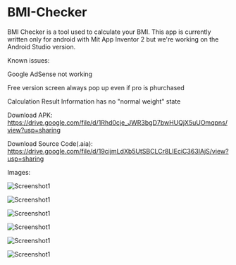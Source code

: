 # BMI-Checker
BMI Checker is a tool used to calculate your BMI. This app is currently written only for android with Mit App Inventor 2 but we're working on the Android Studio version. 

Known issues: 

Google AdSense not working 

Free version screen always pop up even if pro is phurchased

Calculation Result Information has no "normal weight" state

Download APK: https://drive.google.com/file/d/1Rhd0cje_JWR3bgD7bwHUQjX5uUOmqpns/view?usp=sharing

Download Source Code(.aia): https://drive.google.com/file/d/19cijmLdXb5UtSBCLCr8LIEciC363IAjS/view?usp=sharing

Images:

![Screenshot1](http://googleads.rf.gd/filebase/jpg/openb1-1.jpg)

![Screenshot1](https://lh3.googleusercontent.com/OB7yQhItp1L-XSYy7p_qZF8rjk-HSDwtiF8SmaHHwaMP9osFlUQau24CDB9aeBuYWrOdMVKHaPBkVI0OMmDu44Zakq0uBbteF8AEqXrAiGEg_f3GvdN6nW1swY2ShyIscnCGsmwRj1dl5RF9mlwjON3AEqDRBW9nJe34cwVKKqRHfLxa7n_JRkKr9QzJYQpRnW2L3Sl9jLl0yoNQDG3HYs66x-odV-Fz-p4ZMaEa9J1eQcrYGEoraCMz_ao-6RxEfZVcpuQvJsfXSVbG539ZDjcLkCamPyPYTyUujLbIiTNwwtPSVYXH7rzScs8Waw3VESeiE0Y2km_Igp7ofelSXC4RUN4L0Tu-haj2tpiN4Q6upVNBPzMkqg-5OU-q_TjY8EzNth7-4wDfFKcd5pKi0Kn1n7Og-hOJwRFcYZq8RREIfjW9vmk0XqmaYL6OP2uspCtWJ4xukDWkTkN9BE0eYIAJeFQx1ex5xc-qm1cvouMK7UyikcXXU9GbPnmBLaJZ17H2mNftSyV_GfOICvbJZNpWoIxAVyN0_Dv3h7622w2QErC2YW5jbzQYKenm0yqmwK8P2fyOW9LbtmpW6uqx-RxJGgCod_nxgFv3ah9l7BmCak_1Ymk5nKCoT0WmzNMyPw64JhqIcgf9t87B9mzjIlytbkc6bJ7zXLQJwKbeOkY83tROvZza3VUWsX9OAx4=w397-h881-no?authuser=0)

![Screenshot1](https://lh3.googleusercontent.com/czJGphklqeMhC5fMD1KjLJmHyZAXqp0isuj1dzSVtXRrRyQptm4_kOnXjrQcEaDHzOEil54Rn5KtF-DxlcewPy0H56_Iv6og2wym0bBHYd8Af10K9Uly7FIx1l-Q3YmHW0z59waUT8wDFQc3F-g3BXPpaniF_DEvYzlaSp576LmrOn-oehF7yV5VFpIJzYjvph4OzHiy3kMjgyP3nSfdPDsLa3T-VzR9lUxD-yZYbtdTOn33EpZJHMfC7bZZAH3geMiOX5fAXSG3G08JNZbNruaxm2xyDMefAtjw70PYKgIpcPKK6Jp3MaJF_UtZ0xfQeVcRRnP6LACETfeQRaRvh2M5Gf2_T5MNX5TTatWJmtKciTn3XTwJg-9qan7F9M_KctEJyZHAEm3aZ926AVLjxz4uhN9QD3V0zYakbqJ8au0u_ntYJF5KxCVh2okm3q27mqVAMEMauK5Kfg2RQIn7LhlWFa5Ko2IFQGSCXyqKNMJE1ycoZ0oc7DN78TbF7xl3Q9hFrHmUnqwN8yTvmj2ePeIzoC2O0hALRPfPWGPo2-sA2Q8SbRecfin-NduFUv7pmPf138j9sPIuONM7bNSzL-j_5DTr7sBV2EkOkW2FdrqkI0prsr_aLTfkwV5HbgDfbdIakqQtZDSnve4StTZL4ynhB6LGJdqxrb4IJZkdGRG_wdOkJRc25olbaHEXYes=w397-h881-no?authuser=0)

![Screenshot1](https://lh3.googleusercontent.com/qwksS_pdoK_jQP5AcIDE10j-ENTDQqX-yVLgvnFNhXAwEaw57TRCWiNT5s0oZsdq_6ch9M8bvvqylj3Ui9MFmS4q11bb5s46mtontoVDFh360Y8arCEKYQVCfsYAGRWGQxZrzgbWakzh7__FVEGfsv_GTLjsI4jQgAhBMYmAV1He8FpdxGZ1dNJny5Bay0yL5K-w_u5GTxSgMybYkHX0TVm38-L5SMxG76wAIn3Sv5CJzIBUJ2TXIDNuFfHsq-wG_7MZ4pNvVUxcxT-8gdrvrtk7GTq3nBBOoYxWiFzIAlpFSUQR24R5uknTRMYZuB00xAuomhWrIaTGcWUdLjIHrsRgvISvEDIGtdilBtUYiuDo6BadIncpOMxdh8UnyS7HbkSqmrVrEEr5fPcn0ZeBLdYMPVv1ZLrfBcxqtyBhFU7-ppJ0TY7ySyteFZLXc5XTfuT8n301evHrzSKeRLQCFDN738UJfGC9vk1Cz2sGrNYNEf-f-LpUmyXl2T0Ymw5Gzh1eJ0xc-FeRnCIF6bMAw9X_9rMxP6JOU-bNQuexv_FpSdLDe7HO7INaYqHuV43J0g3OXXq9V0B0O2mMTNm9_y9m5ni1S25UQTOHsMfWx0mVfk1W8oh5UcLyG8GmEJ1FdAygFCfgi8g520qqQaQrlWHoNVU2D3rHFrxdwGWZBDea9_nZPZ-urleN8ffZa8k=w397-h881-no?authuser=0)

![Screenshot1](https://lh3.googleusercontent.com/mz7_WWG2o6-rUwaHuazm33ix-3NgmpS7PJoYClm0o5Xvw1l3675VDVY2UwE4ME3fFhiZZyglNi1uAuco6vo6GlKB-CVWJ6gP3_mH4Dffp-QBWC9aGnnWpsINsCLfa7_4j6SdFwptcyyHyq6vsXehc7I2JyAH6VdOGbM7PQ7dxK90gnMPWv53wDiYtvO31gJ9q3VLuhe9ZE2DQjJGji27eB53w6Jy9no6fQCBVetBfxUPE68-HaFwlvl6uVKxLTtdZf7k3bjyWx1hUwWwPlHgE16ZrO6SvQLIG5KgFBXjYoD2sJ9bD9XOyxDHv2WkDZXz4yB66zlF9v-atQvXqlV1JHk5eZUf6bVRvs4lU5hR_aFXA6ameZ5lJr2_1_0UphU4LNKIoWomNqourc2wn8UOMI868Me_vvTgXtsdW0Sd2o53hpTr0GC9WuRfjMYcYnWFkzf4VOyXKavLMhvcnT9QhfIYe4H9TXsl0x0neCW_tbLSyQ54sDbS4lOu6aSccWA068sK8k_C19dE4c8pZROaI9T0tiGub8YpAoQ3mtgTN4BbLtyvBv88jiE9_1C4IbjDmd4jddMhlMG4opjywhdyGCGUmo7OTDyCX-ni3XChN7kkgLLS1HSaGWqexQsUkv4hm17Hqt6ywabS4Bgfm55kX34aaL7yHh47WDkCFk1-OXvXLA0bsXyADK4DoL4dyt8=w397-h881-no?authuser=0)

![Screenshot1](https://lh3.googleusercontent.com/U-al6cC7tTmTrUwQi4MXKDu1xv_ARncMgCizaFI_daJa1UBYTXOlpiDKOIFszxsi3ujZTlVltEYP6pD6K78PR6Ll9Gw3lrGUnzXUNtaxQeW2Gz8ZUO0HBNQqeJ6yPRrD37CgB2GV061Gc13JNFpRvW_C2BH7kAKAIAX92zYuFLJmDxZzC1fGg6hhVgg9aXUMlVdL3jJUR2cbyjMbYouk5EEnpcJOGtDcc3BAsfn7jnTfXFWCbuu320KFBZIP4bL_d1A3_qDFsZKLW7c1ChUeKw76VdhiqBdjrV5mVJWbcB8vSy2samvjaku8mZKupi8U2zMz_7MzSoT-0tUDBn_T2BJL8xqMrcTVFtWKOPsU0kSLW0AKli9MgZo2hyLsXVn7kaNMaTLoU39ARZmG_BiI6gr3_Am-H0gvrBA_wHp7X7YNHmQGrbQkJOmgnug79gULN3zdnZcRNpgNvZ5AKn4cCrUFUFNLK_WA3_KlStoMl-uJTgGEtDtktNqqXY2ImhObO8MAYIBCuaCK0Wdpb25_9JxWF8a-a1MwMyiKtIrldNDreT5scq7y7bjOvxHPNL_hiL3nwDdVogJBLulZgwdWPoNywAhgQ0HGVL8YBOETwS83gH0oR7X8nqV9bLK83Xmm6kM34_bDY8b7fLShvpYmp-2DAo1guf6TU5RNFWiKU4BB8GpsEDm3GK-djCBQIdY=w397-h881-no?authuser=0)
